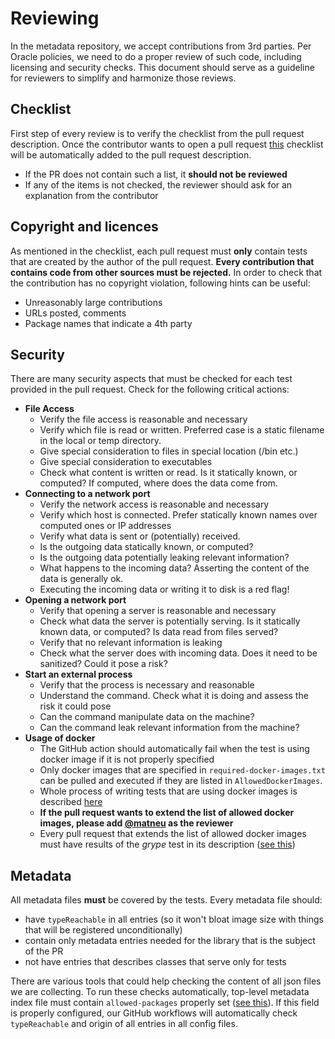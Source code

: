 # Reviewing

In the metadata repository, we accept contributions from 3rd parties. Per Oracle policies, we need to do a proper review of such code,
including licensing and security checks. This document should serve as a guideline for reviewers to simplify and harmonize those reviews.

## Checklist
First step of every review is to verify the checklist from the pull request description. Once the contributor wants to open 
a pull request [this](pull_request_template.md) checklist will be automatically added to the pull request description.
* If the PR does not contain such a list, it **should not be reviewed**
* If any of the items is not checked, the reviewer should ask for an explanation from the contributor

## Copyright and licences
As mentioned in the checklist, each pull request must **only** contain tests that are created by the author of the pull request.
**Every contribution that contains code from other sources must be rejected.** In order to check that the contribution
has no copyright violation, following hints can be useful:
* Unreasonably large contributions
* URLs posted, comments
* Package names that indicate a 4th party

## Security
There are many security aspects that must be checked for each test provided in the pull request. Check for the following critical actions:
* **File Access**
  * Verify the file access is reasonable and necessary
  * Verify which file is read or written. Preferred case is a static filename in the local or temp directory.
  * Give special consideration to files in special location (/bin etc.)
  * Give special consideration to executables
  * Check what content is written or read. Is it statically known, or computed? If computed, where does the data come from.
* **Connecting to a network port**
  * Verify the network access is reasonable and necessary
  * Verify which host is connected. Prefer statically known names over computed ones or IP addresses
  * Verify what data is sent or (potentially) received.
  * Is the outgoing data statically known, or computed?
  * Is the outgoing data potentially leaking relevant information?
  * What happens to the incoming data? Asserting the content of the data is generally ok. 
  * Executing the incoming data or writing it to disk is a red flag!
* **Opening a network port**
  * Verify that opening a server is reasonable and necessary
  * Check what data the server is potentially serving. Is it statically known data, or computed? Is data read from files served?
  * Verify that no relevant information is leaking
  * Check what the server does with incoming data. Does it need to be sanitized? Could it pose a risk?
* **Start an external process**
  * Verify that the process is necessary and reasonable
  * Understand the command. Check what it is doing and assess the risk it could pose
  * Can the command manipulate data on the machine?
  * Can the command leak relevant information from the machine?
* **Usage of docker**
  * The GitHub action should automatically fail when the test is using docker image if it is not properly specified
  * Only docker images that are specified in `required-docker-images.txt` can be pulled and executed if they are listed in `AllowedDockerImages`.
  * Whole process of writing tests that are using docker images is described [here](CONTRIBUTING.md#providing-the-tests-that-use-docker)
  * **If the pull request wants to extend the list of allowed docker images, please add [@matneu](https://github.com/matneu) as the reviewer**
  * Every pull request that extends the list of allowed docker images must have results of the *grype* test in its description ([see this](CONTRIBUTING.md#providing-the-tests-that-use-docker))


## Metadata
All metadata files **must** be covered by the tests. Every metadata file should:
* have `typeReachable` in all entries (so it won't bloat image size with things that will be registered unconditionally)
* contain only metadata entries needed for the library that is the subject of the PR
* not have entries that describes classes that serve only for tests 

There are various tools that could help checking the content of all json files we are collecting. To run these checks automatically,
top-level metadata index file must contain `allowed-packages` properly set ([see this](./CONTRIBUTING.md#metadata-structure)). If this field
is properly configured, our GitHub workflows will automatically check `typeReachable` and origin of all entries in all config files.